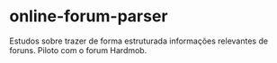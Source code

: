 # online-forum-parser
Estudos sobre trazer de forma estruturada informações relevantes de foruns. Piloto com o forum Hardmob.
